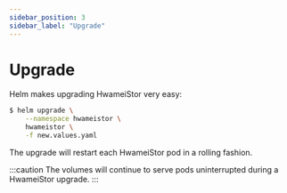 ```yaml
---
sidebar_position: 3
sidebar_label: "Upgrade"
---
```


# Upgrade

Helm makes upgrading HwameiStor very easy:

```bash
$ helm upgrade \
    --namespace hwameistor \
    hwameistor \
    -f new.values.yaml
```

The upgrade will restart each HwameiStor pod in a rolling fashion.

:::caution
The volumes will continue to serve pods uninterrupted during a HwameiStor upgrade.
:::